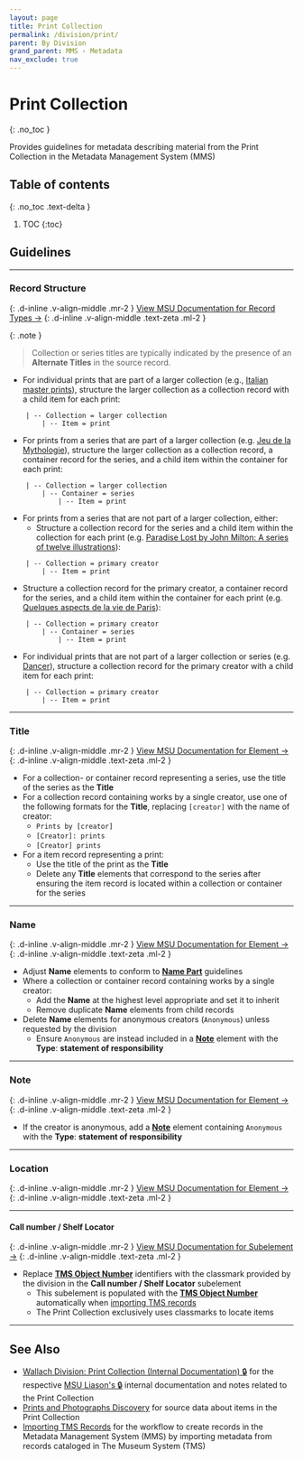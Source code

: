 ```yaml
---
layout: page
title: Print Collection
permalink: /division/print/
parent: By Division
grand_parent: MMS › Metadata
nav_exclude: true
---
```


# Print Collection
{: .no_toc }

Provides guidelines for metadata describing material from the Print Collection in the Metadata Management System (MMS)

## Table of contents
{: .no_toc .text-delta }

1. TOC
{:toc}

## Guidelines

---

### Record Structure
{: .d-inline .v-align-middle .mr-2 }
[View MSU Documentation for Record Types →](/metadata-documentation/metadata/record-type/)
{: .d-inline .v-align-middle .text-zeta .ml-2 }

{: .note }
> Collection or series titles are typically indicated by the presence of an **Alternate Titles** in the source record.

- For individual prints that are part of a larger collection (e.g., [Italian master prints](https://metadata.nypl.org/collection/41919)), structure the larger collection as a collection record with a child item for each print:
```
    | -- Collection = larger collection
        | -- Item = print
```
- For prints from a series that are part of a larger collection (e.g. [Jeu de la Mythologie](https://metadata.nypl.org/containers/347813)), structure the larger collection as a collection record, a container record for the series, and a child item within the container for each print:
```
    | -- Collection = larger collection
        | -- Container = series
            | -- Item = print
```
- For prints from a series that are not part of a larger collection, either:
  - Structure a collection record for the series and a child item within the collection for each print (e.g. [Paradise Lost by John Milton: A series of twelve illustrations](https://metadata.nypl.org/collection/29762)):
```
    | -- Collection = primary creator
        | -- Item = print
```
  - Structure a collection record for the primary creator, a container record for the series, and a child item within the container for each print (e.g. [Quelques aspects de la vie de Paris](https://metadata.nypl.org/containers/301831)):
```
    | -- Collection = primary creator
        | -- Container = series
            | -- Item = print
```
- For individual prints that are not part of a larger collection or series (e.g. [Dancer](https://metadata.nypl.org/items/3371530)), structure a collection record for the primary creator with a child item for each print:
```
    | -- Collection = primary creator
        | -- Item = print
```

---

### Title
{: .d-inline .v-align-middle .mr-2 }
[View MSU Documentation for Element →](/metadata-documentation/metadata/element/title/)
{: .d-inline .v-align-middle .text-zeta .ml-2 }

- For a collection- or container record representing a series, use the title of the series as the **Title**
- For a collection record containing works by a single creator, use one of the following formats for the **Title**, replacing `[creator]` with the name of creator:
  - `Prints by [creator]`
  - `[Creator]: prints`
  - `[Creator] prints`
- For a item record representing a print:
  - Use the title of the print as the **Title**
  - Delete any **Title** elements that correspond to the series after ensuring the item record is located within a collection or container for the series

---

### Name
{: .d-inline .v-align-middle .mr-2 }
[View MSU Documentation for Element →](/metadata-documentation/metadata/element/name/)
{: .d-inline .v-align-middle .text-zeta .ml-2 }

- Adjust **Name** elements to conform to [**Name Part**](/metadata-documentation/metadata/element/name/#name-part) guidelines
- Where a collection or container record containing works by a single creator:
  - Add the **Name** at the highest level appropriate and set it to inherit
  - Remove duplicate **Name** elements from child records
- Delete **Name** elements for anonymous creators (`Anonymous`) unless requested by the division
  - Ensure `Anonymous` are instead included in a [**Note**](https://docs.google.com/document/d/1729J2drDizJ3juW-RH3KIewgNvKLBo85o6nn82pjPMA/edit#note) element with the **Type**: **statement of responsibility**

---

### Note
{: .d-inline .v-align-middle .mr-2 }
[View MSU Documentation for Element →](/metadata-documentation/metadata/element/note/)
{: .d-inline .v-align-middle .text-zeta .ml-2 }

- If the creator is anonymous, add a [**Note**](https://docs.google.com/document/d/1729J2drDizJ3juW-RH3KIewgNvKLBo85o6nn82pjPMA/edit#note) element containing `Anonymous` with the **Type**: **statement of responsibility**

---

### Location
{: .d-inline .v-align-middle .mr-2 }
[View MSU Documentation for Element →](/metadata-documentation/metadata/element/location/)
{: .d-inline .v-align-middle .text-zeta .ml-2 }

---

#### Call number / Shelf Locator
{: .d-inline .v-align-middle .mr-2 }
[View MSU Documentation for Subelement →](/metadata-documentation/metadata/element/location/#call-number--shelf-locator)
{: .d-inline .v-align-middle .text-zeta .ml-2 }

- Replace [**TMS Object Number**](/metadata-documentation/metadata/element/identifier/tms-object-number/) identifiers with the classmark provided by the division in the **Call number / Shelf Locator** subelement
  - This subelement is populated with the [**TMS Object Number**](/metadata-documentation/metadata/element/identifier/tms-object-number/) automatically when [importing TMS records](/metadata-documentation/workflows/importing/tms/)
  - The Print Collection exclusively uses classmarks to locate items

---

## See Also
- [Wallach Division: Print Collection (Internal Documentation) 🔒](https://docs.google.com/document/d/1HSGFwkRD52qnWlLcmcS-eFvOyb1Jay-kcyZ0PawIAD4/edit) for the respective [MSU Liason's 🔒](https://docs.google.com/spreadsheets/d/1P-YDJigon640fTCLP4Ig4-zmzqrX88v5M24ShuxFNVY/edit?gid=0) internal documentation and notes related to the Print Collection
- [Prints and Photographs Discovery](https://ppd.nypl.org/) for source data about items in the Print Collection
- [Importing TMS Records](/metadata-documentation/workflows/importing/tms/) for the workflow to create records in the Metadata Management System (MMS) by importing metadata from records cataloged in The Museum System (TMS)